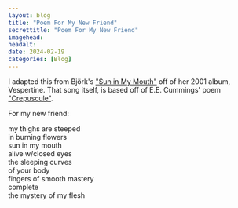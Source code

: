 ```yaml
---
layout: blog
title: "Poem For My New Friend"
secrettitle: "Poem For My New Friend"
imagehead: 
headalt: 
date: 2024-02-19
categories: [Blog]
---
```

I adapted this from Björk's <a href="https://www.youtube.com/watch?v=gE2-vfA_hs8">"Sun in My Mouth"</a> off of her 2001 album, Vespertine. That song itself, is based off of E.E. Cummings' poem <a href="https://poets.org/poem/crepuscule">"Crepuscule"</a>.  
  
For my new friend:  
  
my thighs are steeped  
in burning flowers  
sun in my mouth  
alive w/closed eyes  
the sleeping curves  
of your body  
fingers of smooth mastery  
complete  
the mystery of my flesh  